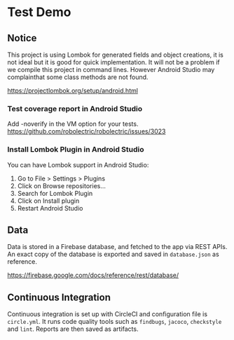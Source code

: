 # Test Demo

## Notice

This project is using Lombok for generated fields and object creations, it is not ideal but it 
is good for quick implementation. It will not be a problem if we compile this project in 
command lines. However Android Studio may complainthat some class methods are not found.

https://projectlombok.org/setup/android.html

### Test coverage report in Android Studio

Add -noverify in the VM option for your tests.
https://github.com/robolectric/robolectric/issues/3023

### Install Lombok Plugin in Android Studio

You can have Lombok support in Android Studio:

1. Go to File > Settings > Plugins
2. Click on Browse repositories...
3. Search for Lombok Plugin
4. Click on Install plugin
5. Restart Android Studio

## Data

Data is stored in a Firebase database, and fetched to the app via REST APIs. An exact 
copy of the database is exported and saved in `database.json` as reference.

https://firebase.google.com/docs/reference/rest/database/

## Continuous Integration

Continuous integration is set up with CircleCI and configuration file is `circle.yml`. It 
runs code quality tools such as `findbugs`, `jacoco`, `checkstyle` and `lint`. Reports are
then saved as artifacts.